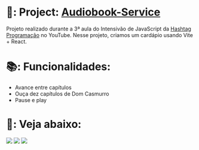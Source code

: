 # 📑: Project: [Audiobook-Service](https://guilhermef-r.github.io/Audiobook-Service/)
Projeto realizado durante a 3ª aula do Intensivão de JavaScript da [Hashtag Programação](https://www.youtube.com/@HashtagProgramacao) no YouTube. Nesse projeto, criamos um cardápio usando Vite + React.

# 📚: Funcionalidades:

+ Avance entre capítulos
+ Ouça dez capítulos de Dom Casmurro
+ Pause e play


# 🎵: Veja abaixo:
<a href="https://www.instagram.com/devgferreira/" target="_blank"><img loading="lazy" src="https://img.shields.io/badge/-Instagram-%23E4405F?style=for-the-badge&logo=instagram&logoColor=white" target="_blank"></a>
<a href="https://www.linkedin.com/in/guilherme-ferreira-25738427a/" target="_blank"><img loading="lazy" src="https://img.shields.io/badge/-LinkedIn-%230077B5?style=for-the-badge&logo=linkedin&logoColor=white" target="_blank"></a> <a href="https://www.tiktok.com/@devgferreira" target="_blank"><img loading="lazy" src="https://img.shields.io/badge/-tiktok-617?style=for-the-badge&logo=tiktok" target="_blank"></a>  






